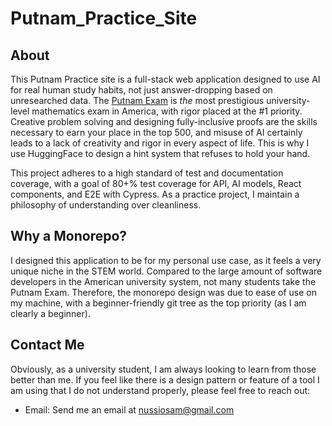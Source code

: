 # Putnam_Practice_Site
## About
This Putnam Practice site is a full-stack web application designed to use AI for real human study habits, not just answer-dropping based on unresearched data. The [Putnam Exam](https://maa.org/putnam/) is *the* most prestigious university-level mathematics exam in America, with rigor placed at the #1 priority. Creative problem solving and designing fully-inclusive proofs are the skills necessary to earn your place in the top 500, and misuse of AI certainly leads to a lack of creativity and rigor in every aspect of life. This is why I use HuggingFace to design a hint system that refuses to hold your hand.

This project adheres to a high standard of test and documentation coverage, with a goal of 80+% test coverage for API, AI models, React components, and E2E with Cypress. As a practice project, I maintain a philosophy of understanding over cleanliness.

## Why a Monorepo?
I designed this application to be for my personal use case, as it feels a very unique niche in the STEM world. Compared to the large amount of software developers in the American university system, not many students take the Putnam Exam. Therefore, the monorepo design was due to ease of use on my machine, with a beginner-friendly git tree as the top priority (as I am clearly a beginner).

## Contact Me
Obviously, as a university student, I am always looking to learn from those better than me. If you feel like there is a design pattern or feature of a tool I am using that I do not understand properly, please feel free to reach out:
- Email: Send me an email at nussiosam@gmail.com
